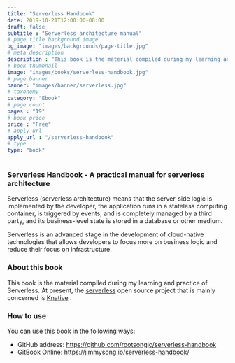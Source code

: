 ```yaml
---
title: "Serverless Handbook"
date: 2019-10-21T12:00:00+08:00
draft: false
subtitle : "Serverless architecture manual"
# page title background image
bg_image: "images/backgrounds/page-title.jpg"
# meta description
description : "This book is the material compiled during my learning and practice of Serverless."
# book thumbnail
image: "images/books/serverless-handbook.jpg"
# page banner
banner: "images/banner/serverless.jpg"
# taxonomy
category: "Ebook"
# page count
pages : "19"
# book price
price : "Free"
# apply url
apply_url : "/serverless-handbook"
# type
type: "book"
---
```


### Serverless Handbook - A practical manual for serverless architecture

Serverless (serverless architecture) means that the server-side logic is implemented by the developer, the application runs in a stateless computing container, is triggered by events, and is completely managed by a third party, and its business-level state is stored in a database or other medium.

Serverless is an advanced stage in the development of cloud-native technologies that allows developers to focus more on business logic and reduce their focus on infrastructure.

### About this book

This book is the material compiled during my learning and practice of Serverless. At present, the [serverless](https://github.com/knative) open source project that is mainly concerned is [Knative](https://github.com/knative) .

### How to use

You can use this book in the following ways:

- GitHub address: https://github.com/rootsongjc/serverless-handbook
- GitBook Online: https://jimmysong.io/serverless-handbook/
